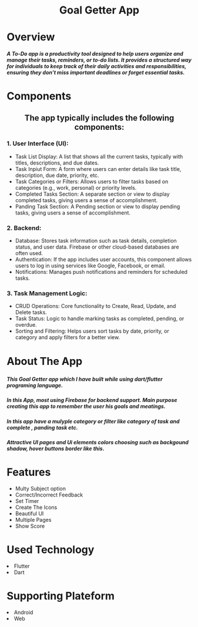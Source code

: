 <h1 align="center">Goal Getter App</h1>
 <h1>Overview</h1>
 <h5>
  
A To-Do app is a productivity tool designed to help users organize and manage their tasks, reminders, or to-do lists. It provides a structured way for individuals to keep track of their daily activities and responsibilities, ensuring they don’t miss important deadlines or forget essential tasks.
</h5>
 
<h1>Components</h1>
<h2 align="center">The app typically includes the following components:</h2>
<h3>1. User Interface (UI):</h3>
<ul>
 <li>Task List Display: A list that shows all the current tasks, typically with titles, descriptions, and due dates.</li>
 <li>Task Inpiut Form:  A form where users can enter details like task title, description, due date, priority, etc.</li>
 <li>Task Categories or Filters: Allows users to filter tasks based on categories (e.g., work, personal) or priority levels.</li>
 <li>Completed Tasks Section: A separate section or view to display completed tasks, giving users a sense of accomplishment.</li>
 <li>Panding Task Section: A Pending section or view to display pending tasks, giving users a sense of accomplishment.</li>
</ul>

 <h3>2. Backend:</h3>
<ul>
 <li>Database: Stores task information such as task details, completion status, and user data. Firebase or other cloud-based databases are often used.</li>
 <li>Authentication:  If the app includes user accounts, this component allows users to log in using services like Google, Facebook, or email.</li>
 <li>Notifications: Manages push notifications and reminders for scheduled tasks.</li>
</ul>

 <h3>3. Task Management Logic:</h3>
<ul>
 <li>CRUD Operations: Core functionality to Create, Read, Update, and Delete tasks.</li>
 <li>Task Status:  Logic to handle marking tasks as completed, pending, or overdue.</li>
 <li>Sorting and Filtering: Helps users sort tasks by date, priority, or category and apply filters for a better view.</li>
</ul>

<h1>About The App</h1>
<h5>
 <h5>This Goal Getter app which I have built while using dart/flutter programing language.</h5>
 <h5> In this App, most using Firebase for backend support.
  Main purpose creating this app to remember the user his goals and meatings.
 </h5>
 <h5>In this app have a mulyple category or filter like category of task and complete , panding task etc.</h5>
 <h5>Attractive UI pages and Ui elements colors choosing such as backgound shadow, hover buttons border like this.</h5>
<h1>Features</h1>
<ul>
  <li>Multy Subject option</li>
 <li>Correct/Incorrect Feedback</li>
 <li>Set Timer</li>
 <li>Create The Icons</li>
 <li>Beautiful UI</li>
 <li>Multiple Pages</li>
<li>Show Score</li>
</ul>
<h1>Used Technology</h1>
<li>Flutter</li>
<li>Dart</li>
<h1>Supporting Plateform</h1>
<li>Android</li>
<li>Web</li>

 

 
